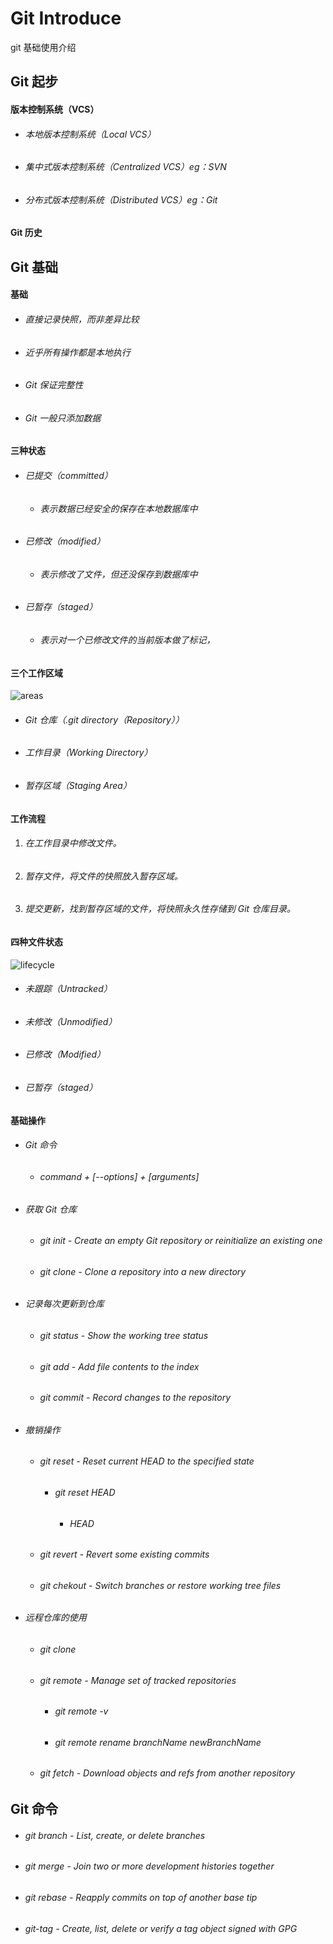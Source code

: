 # Git Introduce
git 基础使用介绍

## Git 起步

#### 版本控制系统（VCS）

- ###### 本地版本控制系统（Local VCS）

- ###### 集中式版本控制系统（Centralized VCS）eg：SVN

- ###### 分布式版本控制系统（Distributed VCS）eg：Git

#### Git 历史

## Git 基础

#### 基础

- ###### 直接记录快照，而非差异比较

- ###### 近乎所有操作都是本地执行

- ###### Git 保证完整性

- ###### Git 一般只添加数据

#### 三种状态

- ###### 已提交（committed）

  - ###### 表示数据已经安全的保存在本地数据库中

- ###### 已修改（modified）

  - ###### 表示修改了文件，但还没保存到数据库中

- ###### 已暂存（staged）

  - ###### 表示对一个已修改文件的当前版本做了标记，

#### 三个工作区域

![areas](/Users/andywu/Desktop/areas.png)

- ###### Git 仓库（.git directory（Repository））

- ###### 工作目录（Working Directory）

- ###### 暂存区域（Staging Area）

#### 工作流程

1. ###### 在工作目录中修改文件。

2. ###### 暂存文件，将文件的快照放入暂存区域。

3. ###### 提交更新，找到暂存区域的文件，将快照永久性存储到 Git 仓库目录。

#### 四种文件状态

![lifecycle](/Users/andywu/Desktop/lifecycle.png)

- ###### 未跟踪（Untracked）

- ###### 未修改（Unmodified）

- ###### 已修改（Modified）

- ###### 已暂存（staged）

#### 基础操作

- ###### Git 命令

  - ###### command + [--options] + [arguments]


- ###### 获取 Git 仓库

  - ###### git init - Create an empty Git repository or reinitialize an existing one

  - ###### git clone - Clone a repository into a new directory


- ###### 记录每次更新到仓库

  - ###### git status - Show the working tree status

  - ###### git add - Add file contents to the index

  - ###### git commit - Record changes to the repository

- ###### 撤销操作

  - ###### git reset - Reset current HEAD to the specified state

    - ###### git reset HEAD

      - ###### HEAD

  - ###### git revert - Revert some existing commits

  - ###### git chekout - Switch branches or restore working tree files

- ###### 远程仓库的使用

  - ###### git clone

  - ###### git remote - Manage set of tracked repositories

    - ###### git remote -v

    - ###### git remote rename branchName newBranchName

  - ###### git fetch - Download objects and refs from another repository

## Git 命令

- ###### git branch - List, create, or delete branches


- ###### git merge -  Join two or more development histories together

- ###### git rebase - Reapply commits on top of another base tip

- ###### git-tag - Create, list, delete or verify a tag object signed with GPG